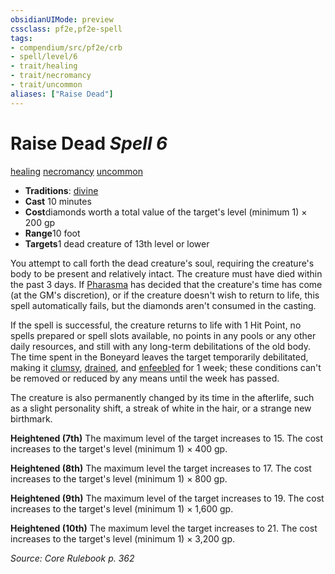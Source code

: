 ```yaml
---
obsidianUIMode: preview
cssclass: pf2e,pf2e-spell
tags:
- compendium/src/pf2e/crb
- spell/level/6
- trait/healing
- trait/necromancy
- trait/uncommon
aliases: ["Raise Dead"]
---
```

# Raise Dead *Spell 6*   
[healing](rules/traits/healing.md)  [necromancy](rules/traits/necromancy.md)  [uncommon](rules/traits/uncommon.md)  

- **Traditions**: [divine](rules/traits/divine.md)
- **Cast** 10 minutes 
- **Cost**diamonds worth a total value of the target's level (minimum 1) × 200 gp
- **Range**10 foot
- **Targets**1 dead creature of 13th level or lower

You attempt to call forth the dead creature's soul, requiring the creature's body to be present and relatively intact. The creature must have died within the past 3 days. If [Pharasma](compendium/setting/deities/pharasma.md) has decided that the creature's time has come (at the GM's discretion), or if the creature doesn't wish to return to life, this spell automatically fails, but the diamonds aren't consumed in the casting.

If the spell is successful, the creature returns to life with 1 Hit Point, no spells prepared or spell slots available, no points in any pools or any other daily resources, and still with any long-term debilitations of the old body. The time spent in the Boneyard leaves the target temporarily debilitated, making it [clumsy](rules/conditions.md#Clumsy), [drained](rules/conditions.md#Drained), and [enfeebled](rules/conditions.md#Enfeebled) for 1 week; these conditions can't be removed or reduced by any means until the week has passed.

The creature is also permanently changed by its time in the afterlife, such as a slight personality shift, a streak of white in the hair, or a strange new birthmark.

**Heightened (7th)** The maximum level of the target increases to 15. The cost increases to the target's level (minimum 1) × 400 gp.

**Heightened (8th)** The maximum level the target increases to 17. The cost increases to the target's level (minimum 1) × 800 gp.

**Heightened (9th)** The maximum level of the target increases to 19. The cost increases to the target's level (minimum 1) × 1,600 gp.

**Heightened (10th)** The maximum level the target increases to 21. The cost increases to the target's level (minimum 1) × 3,200 gp.

*Source: Core Rulebook p. 362*
